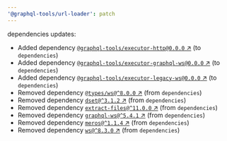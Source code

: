 ```yaml
---
'@graphql-tools/url-loader': patch
---
```


dependencies updates:

- Added dependency [`@graphql-tools/executor-http@0.0.0` ↗︎](https://www.npmjs.com/package/@graphql-tools/executor-http/v/0.0.0) (to `dependencies`)
- Added dependency [`@graphql-tools/executor-graphql-ws@0.0.0` ↗︎](https://www.npmjs.com/package/@graphql-tools/executor-graphql-ws/v/0.0.0) (to `dependencies`)
- Added dependency [`@graphql-tools/executor-legacy-ws@0.0.0` ↗︎](https://www.npmjs.com/package/@graphql-tools/executor-legacy-ws/v/0.0.0) (to `dependencies`)
- Removed dependency [`@types/ws@^8.0.0` ↗︎](https://www.npmjs.com/package/@types/ws/v/8.0.0) (from `dependencies`)
- Removed dependency [`dset@^3.1.2` ↗︎](https://www.npmjs.com/package/dset/v/3.1.2) (from `dependencies`)
- Removed dependency [`extract-files@^11.0.0` ↗︎](https://www.npmjs.com/package/extract-files/v/11.0.0) (from `dependencies`)
- Removed dependency [`graphql-ws@^5.4.1` ↗︎](https://www.npmjs.com/package/graphql-ws/v/5.4.1) (from `dependencies`)
- Removed dependency [`meros@^1.1.4` ↗︎](https://www.npmjs.com/package/meros/v/1.1.4) (from `dependencies`)
- Removed dependency [`ws@^8.3.0` ↗︎](https://www.npmjs.com/package/ws/v/8.3.0) (from `dependencies`)
